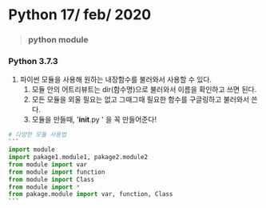 # Python 17/ feb/ 2020

> ### python module

### Python 3.7.3

1. 파이썬 모듈을 사용해 원하는 내장함수를 불러와서 사용할 수 있다.
   1. 모듈 안의 어트리뷰트는 dir(함수명)으로 불러와서 이름을 확인하고 쓰면 된다.
   2. 모든 모듈을 외울 필요는 없고 그때그때 필요한 함수를 구글링하고 불러와서 쓴다.
   3. 모듈을 만들때, '__init__.py ' 을 꼭 만들어준다!


```python
# 다양한 모듈 사용법
​```
import module
import pakage1.module1, pakage2.module2
from module import var
from module import function
from module import Class
from module import *
from pakage.module import var, function, Class
​```
```

